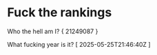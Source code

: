 # Fuck the rankings

Who the hell am I?
{ 21249087 }

What fucking year is it?
[ 2025-05-25T21:46:40Z ]
